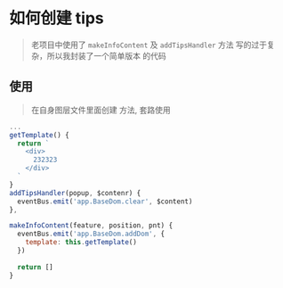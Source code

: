 # 如何创建 tips 
> 老项目中使用了 `makeInfoContent` 及 `addTipsHandler` 方法 写的过于复杂，所以我封装了一个简单版本
> 的代码

## 使用
> 在自身图层文件里面创建 方法, 套路使用
```js
...
getTemplate() {
  return `
    <div>
      232323
    </div>
  `
}
addTipsHandler(popup, $contenr) {
  eventBus.emit('app.BaseDom.clear', $content)  
},

makeInfoContent(feature, position, pnt) {
  eventBus.emit('app.BaseDom.addDom', {
    template: this.getTemplate()
  })
  
  return []
}


```

